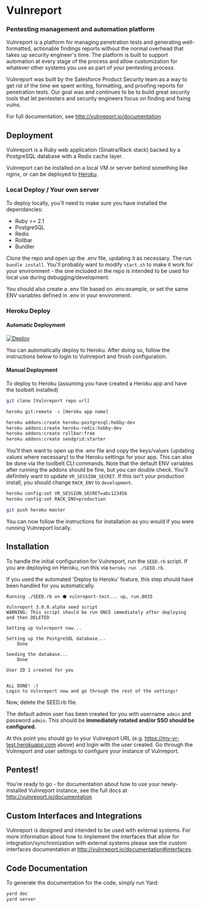 # Vulnreport
### Pentesting management and automation platform

Vulnreport is a platform for managing penetration tests and generating well-formatted, actionable findings reports without the normal overhead that takes up security engineer's time. The platform is built to support automation at every stage of the process and allow customization for whatever other systems you use as part of your pentesting process.

Vulnreport was built by the Salesforce Product Security team as a way to get rid of the time we spent writing, formatting, and proofing reports for penetration tests. Our goal was and continues to be to build great security tools that let pentesters and security engineers focus on finding and fixing vulns.

For full documentation, see <http://vulnreport.io/documentation>

## Deployment

Vulnreport is a Ruby web application (Sinatra/Rack stack) backed by a PostgreSQL database with a Redis cache layer.

Vulnreport can be installed on a local VM or server behind something like nginx, or can be deployed to [Heroku](https://heroku.com).

### Local Deploy / Your own server

To deploy locally, you'll need to make sure you have installed the dependancies:
* Ruby >= 2.1
* PostgreSQL
* Redis
* Rollbar
* Bundler

Clone the repo and open up the .env file, updating it as necessary. The run `bundle install`. You'll probably want to modify `start.sh` to make it work for your environment - the one included in the repo is intended to be used for local use during debugging/development.

You should also create a .env file based on .env.example, or set the same ENV variables defined in .env in your environment.

### Heroku Deploy

#### Automatic Deployment

[![Deploy](https://www.herokucdn.com/deploy/button.svg)](https://heroku.com/deploy)

You can automatically deploy to Heroku. After doing so, follow the instructions below to login to Vulnreport and finish configuration.

#### Manual Deployment

To deploy to Heroku (assuming you have created a Heroku app and have the toolbelt installed)

```sh
git clone [Vulnreport repo url]

heroku git:remote -a [Heroku app name]

heroku addons:create heroku-postgresql:hobby-dev
heroku addons:create heroku-redis:hobby-dev
heroku addons:create rollbar:free
heroku addons:create sendgrid:starter
```

You'll then want to open up the .env file and copy the keys/values (updating values where necessary) to the Heroku settings for your app. This can also be done via the toolbelt CLI commands. Note that the default ENV variables after running the addons should be fine, but you can double check. You'll definitely want to update `VR_SESSION_SECRET`. If this isn't your production install, you should change `RACK_ENV` to `development`.

```sh
heroku config:set VR_SESSION_SECRET=abc123456
heroku config:set RACK_ENV=production

git push heroku master
```

You can now follow the instructions for installation as you would if you were running Vulnreport locally.

## Installation

To handle the initial configuration for Vulnreport, run the `SEED.rb` script. If you are deploying on Heroku, run this via `heroku run ./SEED.rb`.

If you used the automated 'Deploy to Heroku' feature, this step should have been handled for you automatically.

```
Running ./SEED.rb on ⬢ vulnreport-test... up, run.8035

Vulnreport 3.0.0.alpha seed script
WARNING: This script should be run ONCE immediately after deploying and then DELETED

Setting up Vulnreport now...

Setting up the PostgreSQL database...
	Done

Seeding the database...
	Done

User ID 1 created for you


ALL DONE! :)
Login to Vulnreport now and go through the rest of the settings!

```

Now, delete the SEED.rb file.

The default admin user has been created for you with username `admin` and password `admin`. This should be **immediately rotated and/or SSO should be configured.**

At this point you should go to your Vulnreport URL (e.g. https://my-vr-test.herokuapp.com above) and login with the user created. Go through the Vulnreport and user settings to configure your instance of Vulnreport.

## Pentest!

You're ready to go - for documentation about how to use your newly-installed Vulnreport instance, see the full docs at <http://vulnreport.io/documentation>

## Custom Interfaces and Integrations

Vulnreport is designed and intended to be used with external systems. For more information about how to implement the interfaces that allow for integration/synchronization with external systems please see the custom interfaces documentation at <http://vulnreport.io/documentation#interfaces>.

## Code Documentation

To generate the documentation for the code, simply run Yard:
```sh
yard doc
yard server
```